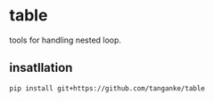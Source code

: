 # table
tools for handling nested loop.

## insatllation

```shell
pip install git+https://github.com/tanganke/table
```

